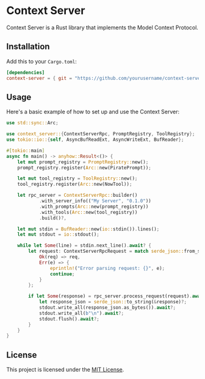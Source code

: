 # Context Server

Context Server is a Rust library that implements the Model Context Protocol.

## Installation

Add this to your `Cargo.toml`:

```toml
[dependencies]
context-server = { git = "https://github.com/yourusername/context-server.git" }
```

## Usage

Here's a basic example of how to set up and use the Context Server:

```rust
use std::sync::Arc;

use context_server::{ContextServerRpc, PromptRegistry, ToolRegistry};
use tokio::io::{self, AsyncBufReadExt, AsyncWriteExt, BufReader};

#[tokio::main]
async fn main() -> anyhow::Result<()> {
    let mut prompt_registry = PromptRegistry::new();
    prompt_registry.register(Arc::new(PiratePrompt));

    let mut tool_registry = ToolRegistry::new();
    tool_registry.register(Arc::new(NowTool));

    let rpc_server = ContextServerRpc::builder()
            .with_server_info(("My Server", "0.1.0"))
            .with_prompts(Arc::new(prompt_registry))
            .with_tools(Arc::new(tool_registry))
            .build()?,

    let mut stdin = BufReader::new(io::stdin()).lines();
    let mut stdout = io::stdout();

    while let Some(line) = stdin.next_line().await? {
        let request: ContextServerRpcRequest = match serde_json::from_str(&line) {
            Ok(req) => req,
            Err(e) => {
                eprintln!("Error parsing request: {}", e);
                continue;
            }
        };

        if let Some(response) = rpc_server.process_request(request).await? {
            let response_json = serde_json::to_string(&response)?;
            stdout.write_all(response_json.as_bytes()).await?;
            stdout.write_all(b"\n").await?;
            stdout.flush().await?;
        }
    }
}
```

## License

This project is licensed under the [MIT License](LICENSE).
